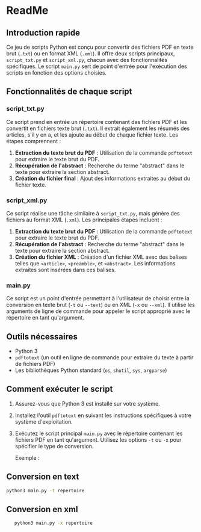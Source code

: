 # ReadMe

## Introduction rapide

Ce jeu de scripts Python est conçu pour convertir des fichiers PDF en texte brut (`.txt`) ou en format XML (`.xml`). Il offre deux scripts principaux, `script_txt.py` et `script_xml.py`, chacun avec des fonctionnalités spécifiques. Le script `main.py` sert de point d'entrée pour l'exécution des scripts en fonction des options choisies.

## Fonctionnalités de chaque script

### script_txt.py

Ce script prend en entrée un répertoire contenant des fichiers PDF et les convertit en fichiers texte brut (`.txt`). Il extrait également les résumés des articles, s'il y en a, et les ajoute au début de chaque fichier texte. Les étapes comprennent :

1. **Extraction du texte brut du PDF** : Utilisation de la commande `pdftotext` pour extraire le texte brut du PDF.
2. **Récupération de l'abstract** : Recherche du terme "abstract" dans le texte pour extraire la section abstract.
3. **Création du fichier final** : Ajout des informations extraites au début du fichier texte.

### script_xml.py

Ce script réalise une tâche similaire à `script_txt.py`, mais génère des fichiers au format XML (`.xml`). Les principales étapes incluent :

1. **Extraction du texte brut du PDF** : Utilisation de la commande `pdftotext` pour extraire le texte brut du PDF.
2. **Récupération de l'abstract** : Recherche du terme "abstract" dans le texte pour extraire la section abstract.
3. **Création du fichier XML** : Création d'un fichier XML avec des balises telles que `<article>`, `<preamble>`, et `<abstract>`. Les informations extraites sont insérées dans ces balises.

### main.py

Ce script est un point d'entrée permettant à l'utilisateur de choisir entre la conversion en texte brut (`-t` ou `--text`) ou en XML (`-x` ou `--xml`). Il utilise les arguments de ligne de commande pour appeler le script approprié avec le répertoire en tant qu'argument.

## Outils nécessaires

- Python 3
- `pdftotext` (un outil en ligne de commande pour extraire du texte à partir de fichiers PDF)
- Les bibliothèques Python standard (`os`, `shutil`, `sys`, `argparse`)

## Comment exécuter le script

1. Assurez-vous que Python 3 est installé sur votre système.
2. Installez l'outil `pdftotext` en suivant les instructions spécifiques à votre système d'exploitation.
3. Exécutez le script principal `main.py` avec le répertoire contenant les fichiers PDF en tant qu'argument. Utilisez les options `-t` ou `-x` pour spécifier le type de conversion.

   Exemple :

## Conversion en text

   ```bash
   python3 main.py -t repertoire
   ```

## Conversion en xml

```bash
   python3 main.py -x repertoire
   ```

